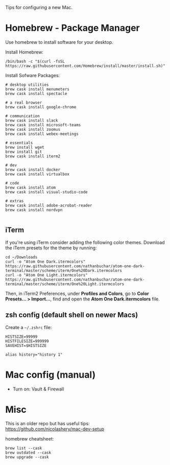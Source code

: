 Tips for configuring a new Mac.

# Homebrew - Package Manager

Use homebrew to install software for your desktop.

Install Homebrew:

`/bin/bash -c "$(curl -fsSL https://raw.githubusercontent.com/Homebrew/install/master/install.sh)"`

Install Sofware Packages:

```
# desktop utilities
brew cask install menumeters
brew cask install spectacle

# a real browser
brew cask install google-chrome

# communication
brew cask install slack
brew cask install microsoft-teams
brew cask install zoomus
brew cask install webex-meetings

# essentials
brew install wget
brew install git
brew cask install iterm2

# dev
brew cask install docker
brew cask install virtualbox

# code
brew cask install atom
brew cask install visual-studio-code

# extras
brew cask install adobe-acrobat-reader
brew cask install nordvpn
 
```

## iTerm

If you're using iTerm consider adding the following color themes. Download the iTerm presets for the theme by running:

```
cd ~/Downloads
curl -o "Atom One Dark.itermcolors" https://raw.githubusercontent.com/nathanbuchar/atom-one-dark-terminal/master/scheme/iterm/One%20Dark.itermcolors
curl -o "Atom One Light.itermcolors" https://raw.githubusercontent.com/nathanbuchar/atom-one-dark-terminal/master/scheme/iterm/One%20Light.itermcolors
```

Then, in iTerm2 Preferences, under **Profiles and Colors**, go to **Color Presets... > Import...**, find and open the **Atom One Dark.itermcolors** file.

## zsh config (default shell on newer Macs)

Create a `~/.zshrc` file:

```
HISTSIZE=99999
HISTFILESIZE=999999
SAVEHIST=$HISTSIZE

alias history="history 1"
```

# Mac config (manual)

- Turn on: Vault & Firewall


# Misc

This is an older repo but has useful tips: https://github.com/nicolashery/mac-dev-setup

homebrew cheatsheet:

```
brew list --cask
brew outdated --cask
brew upgrade --cask
```


